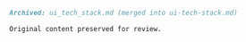 ````markdown
Archived: ui_tech_stack.md (merged into ui-tech-stack.md)

Original content preserved for review.
````

